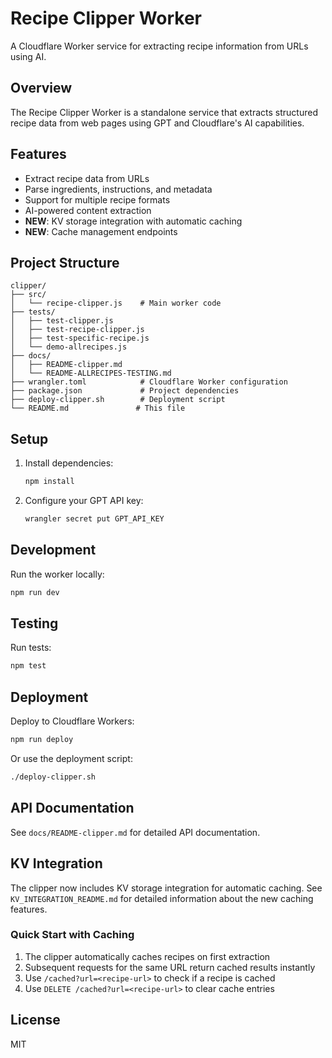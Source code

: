 # Recipe Clipper Worker

A Cloudflare Worker service for extracting recipe information from URLs using AI.

## Overview

The Recipe Clipper Worker is a standalone service that extracts structured recipe data from web pages using GPT and Cloudflare's AI capabilities.

## Features

- Extract recipe data from URLs
- Parse ingredients, instructions, and metadata
- Support for multiple recipe formats
- AI-powered content extraction
- **NEW**: KV storage integration with automatic caching
- **NEW**: Cache management endpoints

## Project Structure

```
clipper/
├── src/
│   └── recipe-clipper.js    # Main worker code
├── tests/
│   ├── test-clipper.js
│   ├── test-recipe-clipper.js
│   ├── test-specific-recipe.js
│   └── demo-allrecipes.js
├── docs/
│   ├── README-clipper.md
│   └── README-ALLRECIPES-TESTING.md
├── wrangler.toml            # Cloudflare Worker configuration
├── package.json             # Project dependencies
├── deploy-clipper.sh        # Deployment script
└── README.md               # This file
```

## Setup

1. Install dependencies:
   ```bash
   npm install
   ```

2. Configure your GPT API key:
   ```bash
   wrangler secret put GPT_API_KEY
   ```

## Development

Run the worker locally:
```bash
npm run dev
```

## Testing

Run tests:
```bash
npm test
```

## Deployment

Deploy to Cloudflare Workers:
```bash
npm run deploy
```

Or use the deployment script:
```bash
./deploy-clipper.sh
```

## API Documentation

See `docs/README-clipper.md` for detailed API documentation.

## KV Integration

The clipper now includes KV storage integration for automatic caching. See `KV_INTEGRATION_README.md` for detailed information about the new caching features.

### Quick Start with Caching

1. The clipper automatically caches recipes on first extraction
2. Subsequent requests for the same URL return cached results instantly
3. Use `/cached?url=<recipe-url>` to check if a recipe is cached
4. Use `DELETE /cached?url=<recipe-url>` to clear cache entries

## License

MIT
